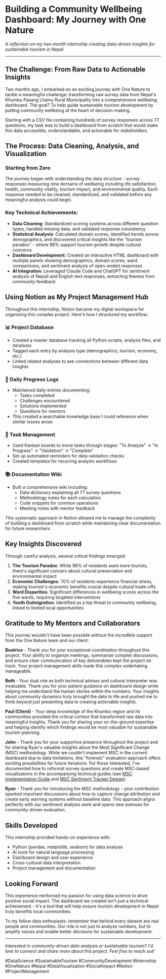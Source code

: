# Building a Community Wellbeing Dashboard: My Journey with One Nature

*A reflection on my two-month internship creating data-driven insights for sustainable tourism in Nepal*

---

## The Challenge: From Raw Data to Actionable Insights

Two months ago, I embarked on an exciting journey with One Nature to tackle a meaningful challenge: transforming raw survey data from Nepal's Khumbu Pasang Lhamu Rural Municipality into a comprehensive wellbeing dashboard. The goal? To help guide sustainable tourism development by putting community wellbeing at the heart of decision-making.

Starting with a CSV file containing hundreds of survey responses across 77 questions, my task was to build a dashboard from scratch that would make this data accessible, understandable, and actionable for stakeholders.

## The Process: Data Cleaning, Analysis, and Visualization

### Starting from Zero
The journey began with understanding the data structure - survey responses measuring nine domains of wellbeing including life satisfaction, health, community vitality, tourism impact, and environmental quality. Each response needed to be cleaned, standardized, and validated before any meaningful analysis could begin.

### Key Technical Achievements:
- **Data Cleaning**: Standardized scoring systems across different question types, handled missing data, and validated response consistency
- **Statistical Analysis**: Calculated domain scores, identified trends across demographics, and discovered critical insights like the "tourism paradox" - where 98% support tourism growth despite cultural concerns
- **Dashboard Development**: Created an interactive HTML dashboard with multiple panels showing demographics, domain scores, ward comparisons, and sentiment analysis of open-ended responses
- **AI Integration**: Leveraged Claude Code and ChatGPT for sentiment analysis of Nepali and English text responses, extracting themes from community feedback

## Using Notion as My Project Management Hub

Throughout this internship, Notion became my digital workspace for organizing this complex project. Here's how I structured my workflow:

### 📊 Project Database
- Created a master database tracking all Python scripts, analysis files, and iterations
- Tagged each entry by analysis type (demographics, tourism, economy, etc.)
- Linked related analyses to see connections between different data insights

### 📝 Daily Progress Logs
- Maintained daily entries documenting:
  - Tasks completed
  - Challenges encountered
  - Solutions implemented
  - Questions for mentors
- This created a searchable knowledge base I could reference when similar issues arose

### 🎯 Task Management
- Used Kanban boards to move tasks through stages: "To Analyze" → "In Progress" → "Validation" → "Complete"
- Set up automated reminders for data validation checks
- Created templates for recurring analysis workflows

### 📚 Documentation Wiki
- Built a comprehensive wiki including:
  - Data dictionary explaining all 77 survey questions
  - Methodology notes for each calculation
  - Code snippets for common operations
  - Meeting notes with mentor feedback

This systematic approach in Notion allowed me to manage the complexity of building a dashboard from scratch while maintaining clear documentation for future researchers.

## Key Insights Discovered

Through careful analysis, several critical findings emerged:

1. **The Tourism Paradox**: While 98% of residents want more tourists, there's significant concern about cultural preservation and environmental impact
2. **Economic Challenges**: 70% of residents experience financial stress, making tourism's economic benefits crucial despite cultural trade-offs
3. **Ward Disparities**: Significant differences in wellbeing scores across the five wards, requiring targeted interventions
4. **Youth Outmigration**: Identified as a top threat to community wellbeing, linked to limited local opportunities

## Gratitude to My Mentors and Collaborators

This journey wouldn't have been possible without the incredible support from the One Nature team and our client:

**Beatrice** - Thank you for your exceptional coordination throughout this project. Your ability to organize meetings, summarize complex discussions, and ensure clear communication of key deliverables kept the project on track. Your project management skills made this complex undertaking manageable.

**Beth** - Your dual role as both technical advisor and cultural interpreter was invaluable. Thank you for your patient guidance on dashboard design while helping me understand the human stories within the numbers. Your insights about community dynamics truly brought the data to life and pushed me to think beyond just presenting data to creating actionable insights.

**Paul (Client)** - Your deep knowledge of the Khumbu region and its communities provided the critical context that transformed raw data into meaningful insights. Thank you for sharing your on-the-ground expertise and helping identify which findings would be most valuable for sustainable tourism planning.

**John** - Thank you for your supportive presence throughout the project and for sharing Ryan's valuable insights about the Most Significant Change (MSC) methodology. While we couldn't implement MSC in the current dashboard due to data limitations, this "forensic" evaluation approach offers exciting possibilities for future iterations. For those interested, I've documented how to reformat survey questions and create MSC-based visualizations in the accompanying technical guides (see [MSC Implementation Guide](msc_implementation_guide.md) and [MSC Sentiment Tracker Design](msc_sentiment_tracker_design.md)).

**Ryan** - Thank you for introducing the MSC methodology - your contribution sparked important discussions about how to capture change attribution and create early warning systems without baseline data. This approach aligns perfectly with our sentiment analysis work and opens new avenues for community-driven evaluation.

## Skills Developed

This internship provided hands-on experience with:
- Python (pandas, matplotlib, seaborn) for data analysis
- AI tools for natural language processing
- Dashboard design and user experience
- Cross-cultural data interpretation
- Project management and documentation

## Looking Forward

This experience reinforced my passion for using data science to drive positive social impact. The dashboard we created isn't just a technical achievement - it's a tool that will help ensure tourism development in Nepal truly benefits local communities.

To my fellow data enthusiasts: remember that behind every dataset are real people and communities. Our role is not just to analyze numbers, but to amplify voices and enable better decisions for sustainable development.

---

*Interested in community-driven data analysis or sustainable tourism? I'd love to connect and share more about this project. Feel free to reach out!*

#DataScience #SustainableTourism #CommunityDevelopment #Internship #OneNature #Nepal #DataVisualization #SocialImpact #Notion #ProjectManagement